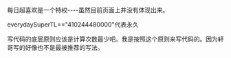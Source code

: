 每日超喜欢是一个特权----虽然目前页面上并没有体现出来。

everydaySuperTL=="410244480000"代表永久



写代码的底层原则应该是计算次数最少吧。我是按照这个原则来写代码的。因为轩哥写的好像也不是最被推荐的写法。


